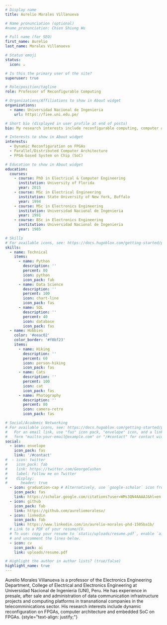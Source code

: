 ```yaml
---
# Display name
title: Aurelio Morales Villanueva

# Name pronunciation (optional)
#name_pronunciation: Chien Shiung Wu

# Full name (for SEO)
first_name: Aurelio
last_name: Morales Villanueva

# Status emoji
status:
  icon: ☕️

# Is this the primary user of the site?
superuser: true

# Role/position/tagline
role: Professor of Reconfigurable Computing

# Organizations/Affiliations to show in About widget
organizations:
  - name: Universidad Nacional de Ingenieria
    url: https://fiee.uni.edu.pe/

# Short bio (displayed in user profile at end of posts)
bio: My research interests include reconfigurable computing, computer architecture and embedded systems.

# Interests to show in About widget
interests:
  - Dynamic Reconfiguration on FPGAs
  - Parallel/Distributed Computer Architecture
  - FPGA-based System on Chip (SoC)

# Education to show in About widget
education:
  courses:
    - course: PhD in Electrical & Computer Engineering
      institution: University of Florida
      year: 2015
    - course: MSc in Electrical Engineering
      institution: State University of New York, Buffalo
      year: 1994
    - course: MSc in Electronics Engineering
      institution: Universidad Nacional de Ingenieria
      year: 1991  
    - course: BSc in Electronics Engineering
      institution: Universidad Nacional de Ingenieria
      year: 1985

# Skills
# For available icons, see: https://docs.hugoblox.com/getting-started/page-builder/#icons
skills:
  - name: Technical
    items:
      - name: Python
        description: ''
        percent: 80
        icon: python
        icon_pack: fab
      - name: Data Science
        description: ''
        percent: 100
        icon: chart-line
        icon_pack: fas
      - name: SQL
        description: ''
        percent: 40
        icon: database
        icon_pack: fas
  - name: Hobbies
    color: '#eeac02'
    color_border: '#f0bf23'
    items:
      - name: Hiking
        description: ''
        percent: 60
        icon: person-hiking
        icon_pack: fas
      - name: Cats
        description: ''
        percent: 100
        icon: cat
        icon_pack: fas
      - name: Photography
        description: ''
        percent: 80
        icon: camera-retro
        icon_pack: fas

# Social/Academic Networking
# For available icons, see: https://docs.hugoblox.com/getting-started/page-builder/#icons
#   For an email link, use "fas" icon pack, "envelope" icon, and a link in the
#   form "mailto:your-email@example.com" or "/#contact" for contact widget.
social:
  - icon: envelope
    icon_pack: fas
    link: '/#contact'
#  - icon: twitter
#    icon_pack: fab
#    link: https://twitter.com/GeorgeCushen
#    label: Follow me on Twitter
#    display:
#      header: true
  - icon: graduation-cap # Alternatively, use `google-scholar` icon from `ai` icon pack
    icon_pack: fas
    link: https://scholar.google.com/citations?user=WMs3QN4AAAAJ&hl=en
  - icon: github
    icon_pack: fab
    link: https://github.com/aureliomoralesv/
  - icon: linkedin
    icon_pack: fab
    link: https://www.linkedin.com/in/aurelio-morales-phd-1505ba1b/
  # Link to a PDF of your resume/CV.
  # To use: copy your resume to `static/uploads/resume.pdf`, enable `ai` icons in `params.yaml`,
  # and uncomment the lines below.
  - icon: cv
    icon_pack: ai
    link: uploads/resume.pdf

# Highlight the author in author lists? (true/false)
highlight_name: true
---
```


Aurelio Morales Villanueva is a professor of the Electronics Engineering Department, College of Electrical and Electronics Engineering at Universidad Nacional de Ingenieria (UNI), Peru. He has experience in presale, after sale and administration of data communication infrastructure projects and computing platforms in transnational companies in the telecomminications sector. His research interests include dynamic reconfiguration on FPGAs, computer architecture and embedded SoC on FPGAs.
{style="text-align: justify;"}
